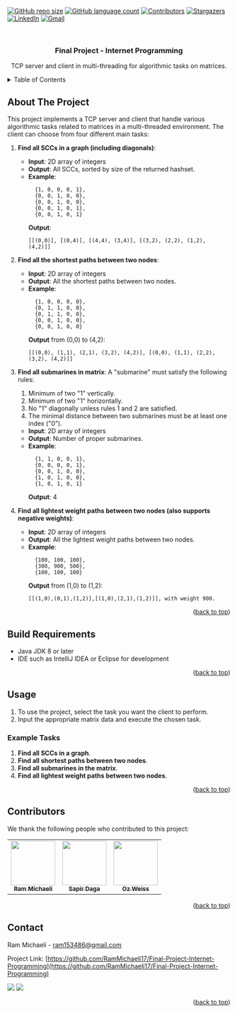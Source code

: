 <div id="top"></div>

<!-- PROJECT SHIELDS -->
[![GitHub repo size][reposize-shield]](https://github.com/RamMichaeli17/Final-Project-Internet-Programming)
[![GitHub language count][languagescount-shield]](https://github.com/RamMichaeli17/Final-Project-Internet-Programming)
[![Contributors][contributors-shield]](https://github.com/RamMichaeli17/Final-Project-Internet-Programming/graphs/contributors)
[![Stargazers][stars-shield]](https://github.com/RamMichaeli17/Final-Project-Internet-Programming/stargazers)
[![LinkedIn][linkedin-shield]](https://linkedin.com/in/ram-michaeli)
[![Gmail][gmail-shield]](mailto:ram153486@gmail.com)

<!-- PROJECT LOGO -->
<br />
<div align="center">

<h3 align="center">Final Project - Internet Programming</h3>

  <p align="center">
    TCP server and client in multi-threading for algorithmic tasks on matrices.
    <br />
</div>

<!-- TABLE OF CONTENTS -->
<details>
  <summary>Table of Contents</summary>
  <ol>
    <li><a href="#about-the-project">About The Project</a></li>
    <li><a href="#build-requirements">Build Requirements</a></li>
    <li><a href="#usage">Usage</a></li>
    <li><a href="#contributors">Contributors</a></li>
    <li><a href="#contact">Contact</a></li>
  </ol>
</details>

<!-- ABOUT THE PROJECT -->
## About The Project

This project implements a TCP server and client that handle various algorithmic tasks related to matrices in a multi-threaded environment. The client can choose from four different main tasks:

1. **Find all SCCs in a graph (including diagonals)**:
   - **Input**: 2D array of integers
   - **Output**: All SCCs, sorted by size of the returned hashset.
   - **Example**:
     ```
       {1, 0, 0, 0, 1},
       {0, 0, 1, 0, 0},
       {0, 0, 1, 0, 0},
       {0, 0, 1, 0, 1},
       {0, 0, 1, 0, 1}
     ```
     **Output**: 
     ```
     [[(0,0)], [(0,4)], [(4,4), (3,4)], [(3,2), (2,2), (1,2), (4,2)]]
     ```

2. **Find all the shortest paths between two nodes**:
   - **Input**: 2D array of integers
   - **Output**: All the shortest paths between two nodes.
   - **Example**:
     ```
       {1, 0, 0, 0, 0},
       {0, 1, 1, 0, 0},
       {0, 1, 1, 0, 0},
       {0, 0, 1, 0, 0},
       {0, 0, 1, 0, 0}
     ```
     **Output** from (0,0) to (4,2):
     ```
     [[(0,0), (1,1), (2,1), (3,2), (4,2)], [(0,0), (1,1), (2,2), (3,2), (4,2)]]
     ```

3. **Find all submarines in matrix**:
   A "submarine" must satisfy the following rules:
   1. Minimum of two "1" vertically.
   2. Minimum of two "1" horizontally.
   3. No "1" diagonally unless rules 1 and 2 are satisfied.
   4. The minimal distance between two submarines must be at least one index ("0").

   - **Input**: 2D array of integers
   - **Output**: Number of proper submarines.
   - **Example**:
     ```
       {1, 1, 0, 0, 1},
       {0, 0, 0, 0, 1},
       {0, 0, 1, 0, 0},
       {1, 0, 1, 0, 0},
       {1, 0, 1, 0, 1}
     ```
     **Output**: 4

4. **Find all lightest weight paths between two nodes (also supports negative weights)**:
   - **Input**: 2D array of integers
   - **Output**: All the lightest weight paths between two nodes.
   - **Example**:
     ```
       {100, 100, 100},
       {300, 900, 500},
       {100, 100, 100}
     ```
     **Output** from (1,0) to (1,2):
     ```
     [[(1,0),(0,1),(1,2)],[(1,0),(2,1),(1,2)]], with weight 900.
     ```

<p align="right">(<a href="#top">back to top</a>)</p>

## Build Requirements

- Java JDK 8 or later
- IDE such as IntelliJ IDEA or Eclipse for development

<p align="right">(<a href="#top">back to top</a>)</p>

<!-- USAGE EXAMPLES -->
## Usage

1. To use the project, select the task you want the client to perform.
2. Input the appropriate matrix data and execute the chosen task.

### Example Tasks

1. **Find all SCCs in a graph**.
2. **Find all shortest paths between two nodes**.
3. **Find all submarines in the matrix**.
4. **Find all lightest weight paths between two nodes**.

<p align="right">(<a href="#top">back to top</a>)</p>

## Contributors

We thank the following people who contributed to this project:

<table>
  <tr>
    <td align="center">
      <a href="https://github.com/RamMichaeli17">
        <img src="https://avatars.githubusercontent.com/u/62435713?v=4" width="100px;"/><br>
        <sub>
          <b>Ram Michaeli</b>
        </sub>
      </a>
    </td>
    <td align="center">
      <a href="https://github.com/SapirDaga1">
        <img src="https://avatars.githubusercontent.com/u/76609543?v=4" width="100px;"/><br>
        <sub>
          <b>Sapir Daga</b>
        </sub>
      </a>
    </td>
    <td align="center">
      <a href="https://github.com/ozweiss">
        <img src="https://avatars.githubusercontent.com/u/89026763?v=4" width="100px;"/><br>
        <sub>
          <b>Oz Weiss</b>
        </sub>
      </a>
    </td>
  </tr>
</table>

<p align="right">(<a href="#top">back to top</a>)</p>

<!-- CONTACT -->
## Contact

Ram Michaeli - ram153486@gmail.com

Project Link: [https://github.com/RamMichaeli17/Final-Project-Internet-Programming](https://github.com/RamMichaeli17/Final-Project-Internet-Programming)

<a href="mailto:ram153486@gmail.com"><img src="https://img.shields.io/twitter/url?label=Gmail%3A%20ram153486%40gmail.com&logo=gmail&style=social&url=https%3A%2F%2Fmailto%3Aram153486%40gmail.com"/></a>
<a href="https://linkedin.com/in/ram-michaeli"><img src="https://img.shields.io/twitter/url?label=Ram%20Michaeli&logo=linkedin&style=social&url=https%3A%2F%2Flinkedin.com%2Fin%2Fram-michaeli"/></a>
<p align="right">(<a href="#top">back to top</a>)</p>

<!-- MARKDOWN LINKS & IMAGES -->
[reposize-shield]: https://img.shields.io/github/repo-size/RamMichaeli17/Final-Project-Internet-Programming?style=for-the-badge
[languagescount-shield]: https://img.shields.io/github/languages/count/RamMichaeli17/Final-Project-Internet-Programming?style=for-the-badge
[contributors-shield]: https://img.shields.io/github/contributors/RamMichaeli17/Final-Project-Internet-Programming?style=for-the-badge
[stars-shield]: https://img.shields.io/github/stars/RamMichaeli17/Final-Project-Internet-Programming?style=for-the-badge
[linkedin-shield]: https://img.shields.io/badge/LinkedIn-Ram%20Michaeli-blue?style=for-the-badge&logo=linkedin
[gmail-shield]: https://img.shields.io/badge/Gmail-ram153486%40gmail.com-red?style=for-the-badge&logo=gmail
